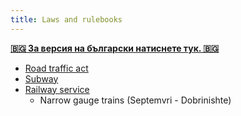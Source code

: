 ```yaml
---
title: Laws and rulebooks
---
```


[**🇧🇬 За версия на български натиснете тук. 🇧🇬**](/bg/rulebooks/)

- [Road traffic act](laws/index.html)
- [Subway](transport_sofia/index.html)
- [Railway service](train/index.html)
  - Narrow gauge trains (Septemvri - Dobrinishte)

